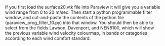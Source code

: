 If you first load the surface20.vtk file into Paraview it will give you a variable wind range from 0 to 20 m/sec. 
Then start a python programmable filter window, and cut-and-paste the contents of the python file (paraview_prog_filter_10.py) into that window.
You should then be able to select from the fields Lawson, Davenport, and NEN8100, which will show the previous variable wind velocity colourmap,
in bands or categories according to each wind comfort standard.
